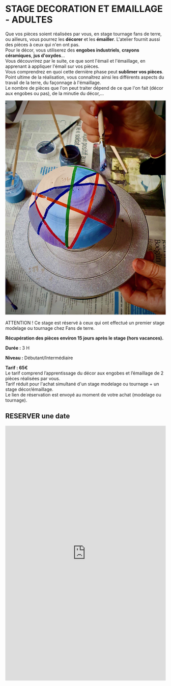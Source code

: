 # STAGE DECORATION ET EMAILLAGE - ADULTES  

Que vos pièces soient réalisées par vous, en stage tournage fans de terre, ou ailleurs, vous pourrez les **décorer** et les **émailler**. L'atelier fournit aussi des pièces à ceux qui n'en ont pas.  
Pour le décor, vous utiliserez des **engobes industriels**, **crayons céramiques**, **jus d'oxydes**...  
Vous découvrirez par le suite, ce que sont l'émail et l'émaillage, en apprenant à appliquer l'émail sur vos pièces.  
Vous comprendrez en quoi cette dernière phase peut **sublimer vos pièces**.  
Point ultime de la réalisation, vous connaîtrez ainsi les différents aspects du travail de la terre, du façonnage à l'émaillage.  
Le nombre de pièces que l'on peut traiter dépend de ce que l'on fait (décor aux engobes ou pas), de la minutie du décor,...  

<img src="/images/decoration-emaillage-stages-poterie-fansdeterre-ceramique-colombes-paris.jpeg" class="image-stage">

ATTENTION ! Ce stage est réservé à ceux qui ont effectué un premier stage modelage ou tournage chez Fans de terre.  

**Récupération des pièces environ 15 jours après le stage (hors vacances).**  



**Durée :** 3 H  

**Niveau :** Débutant/Intermédiaire  

**Tarif : 65€**   
Le tarif comprend l’apprentissage du décor aux engobes et l’émaillage de 2 pièces réalisées par vous.  
Tarif réduit pour l'achat simultané d'un stage modelage ou tournage + un stage décor/émaillage.    
Le lien de réservation est envoyé au moment de votre achat (modelage ou tournage).  

## RESERVER une date   

<iframe src="https://app.acuityscheduling.com/schedule.php?owner=35942538&appointmentType=79152530" width="100%" height="800" frameBorder="0"></iframe>																																	<script src="https://embed.acuityscheduling.com/js/embed.js" type="text/javascript"></script>
			  

 



